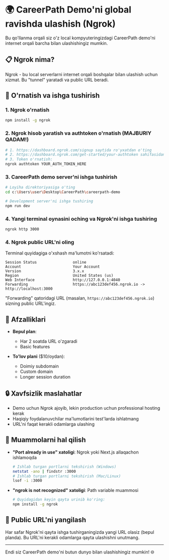 # 🌍 CareerPath Demo'ni global ravishda ulashish (Ngrok)

Bu qo'llanma orqali siz o'z local kompyuteringizdagi CareerPath demo'ni internet orqali barcha bilan ulashishingiz mumkin.

## 📋 Ngrok nima?

Ngrok - bu local serverlarni internet orqali boshqalar bilan ulashish uchun xizmat. Bu "tunnel" yaratadi va public URL beradi.

## 🚀 O'rnatish va ishga tushirish

### 1. Ngrok o'rnatish

```bash
npm install -g ngrok
```

### 2. Ngrok hisob yaratish va authtoken o'rnatish (MAJBURIY QADAM!)

```bash
# 1. https://dashboard.ngrok.com/signup saytida ro'yxatdan o'ting
# 2. https://dashboard.ngrok.com/get-started/your-authtoken sahifasidan tokenni oling
# 3. Token o'rnatish:
ngrok authtoken YOUR_AUTH_TOKEN_HERE
```

### 3. CareerPath demo server'ni ishga tushirish

```bash
# Loyiha direktoriyasiga o'ting
cd c:\Users\user\Desktop\CareerPath\careerpath-demo

# Development server'ni ishga tushiring
npm run dev
```

### 4. Yangi terminal oynasini oching va Ngrok'ni ishga tushiring

```bash
ngrok http 3000
```

### 4. Ngrok public URL'ni oling

Terminal quyidagiga o'xshash ma'lumotni ko'rsatadi:

```
Session Status                online
Account                       Your Account
Version                       3.x.x
Region                        United States (us)
Web Interface                 http://127.0.0.1:4040
Forwarding                    https://abc123def456.ngrok.io -> http://localhost:3000
```

"Forwarding" qatoridagi URL (masalan, `https://abc123def456.ngrok.io`) sizning public URL'ingiz.

## 🌟 Afzalliklari

- **Bepul plan**:
  - Har 2 soatda URL o'zgaradi
  - Basic features
  
- **To'lov plani** ($10/oydan):
  - Doimiy subdomain
  - Custom domain
  - Longer session duration

## 🔒 Xavfsizlik maslahatlar

- Demo uchun Ngrok ajoyib, lekin production uchun professional hosting kerak
- Haqiqiy foydalanuvchilar ma'lumotlarini test'larda ishlatmang
- URL'ni faqat kerakli odamlarga ulashing

## 🚨 Muammolarni hal qilish

- **"Port already in use" xatoligi**: Ngrok yoki Next.js allaqachon ishlamoqda
  ```bash
  # Ishlab turgan portlarni tekshirish (Windows)
  netstat -ano | findstr :3000
  # Ishlab turgan portlarni tekshirish (Mac/Linux)
  lsof -i :3000
  ```

- **"ngrok is not recognized" xatoligi**: Path variable muammosi
  ```bash
  # Quyidagidan keyin qayta urinib ko'ring:
  npm install -g ngrok
  ```

## 🔄 Public URL'ni yangilash

Har safar Ngrok'ni qayta ishga tushirganingizda yangi URL olasiz (bepul planda). Bu URL'ni kerakli odamlarga qayta ulashishni unutmang.

---

Endi siz CareerPath demo'ni butun dunyo bilan ulashishingiz mumkin! 🌐